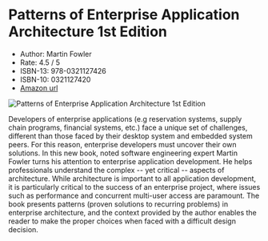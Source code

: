 # Patterns of Enterprise Application Architecture 1st Edition

* Author: Martin Fowler
* Rate: 4.5 / 5
* ISBN-13: 978-0321127426
* ISBN-10: 0321127420
* [Amazon  url](https://www.amazon.com/dp/0321127420/?coliid=INLX3UC75HDT4&colid=1CNL2S9M9DD6L&psc=0&ref_=lv_ov_lig_dp_it)

![Patterns of Enterprise Application Architecture 1st Edition](https://images-na.ssl-images-amazon.com/images/I/418BWH1NFIL._SX400_BO1,204,203,200_.jpg)

Developers of enterprise applications (e.g reservation systems, supply chain programs, financial systems, etc.) face a unique set of challenges, different than those faced by their desktop system and embedded system peers. For this reason, enterprise developers must uncover their own solutions. In this new book, noted software engineering expert Martin Fowler turns his attention to enterprise application development. He helps professionals understand the complex -- yet critical -- aspects of architecture. While architecture is important to all application development, it is particularly critical to the success of an enterprise project, where issues such as performance and concurrent multi-user access are paramount. The book presents patterns (proven solutions to recurring problems) in enterprise architecture, and the context provided by the author enables the reader to make the proper choices when faced with a difficult design decision.
